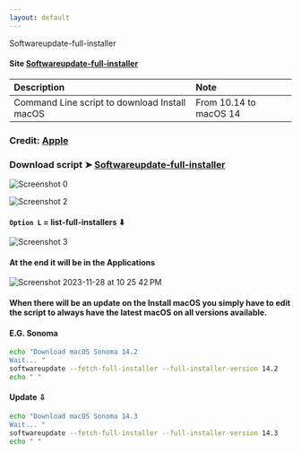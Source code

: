 ```yaml
---
layout: default
---
```


Softwareupdate-full-installer

#### Site [Softwareupdate-full-installer](https://chris1111.github.io/Softwareupdate-full-installer/) 


Description|Note
:----|:----
Command Line script to download Install macOS |From 10.14 to macOS 14

### Credit: [Apple](https://support.apple.com/en-us/HT211683)

### Download script ➤ [Softwareupdate-full-installer ](https://github.com/chris1111/Softwareupdate-full-installer/raw/Master/Softwareupdate-full-installer.command.zip)

![Screenshot 0](https://github.com/chris1111/Softwareupdate-full-installer/assets/6248794/74513f83-b312-4d55-be3f-c4991c5a0787)

![Screenshot 2](https://github.com/chris1111/Softwareupdate-full-installer/assets/6248794/07227119-c9eb-423c-ae96-e68584050fe2)


#### `Option L` = list-full-installers ⬇︎
![Screenshot 3](https://github.com/chris1111/Softwareupdate-full-installer/assets/6248794/b193732d-bfd4-44ed-b6aa-b484ec66cde3)

#### At the end it will be in the Applications
![Screenshot 2023-11-28 at 10 25 42 PM](https://github.com/chris1111/Softwareupdate-full-installer/assets/6248794/16f27083-ffaf-4b2b-9b09-69239738720c)



#### When there will be an update on the Install macOS you simply have to edit the script to always have the latest macOS on all versions available.

#### E.G. Sonoma
```bash
echo "Download macOS Sonoma 14.2 
Wait... "
softwareupdate --fetch-full-installer --full-installer-version 14.2
echo " "
```
#### Update ⇩
```bash
echo "Download macOS Sonoma 14.3
Wait... "
softwareupdate --fetch-full-installer --full-installer-version 14.3
echo " "
```
